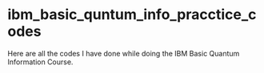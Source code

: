 # ibm_basic_quntum_info_pracctice_codes
Here are all the codes I have done while doing the IBM Basic Quantum Information Course.
